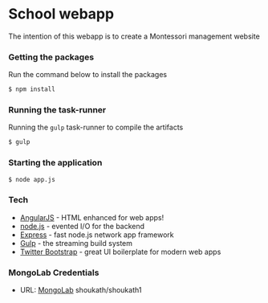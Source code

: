 # School webapp
The intention of this webapp is to create a Montessori management website

### Getting the packages
Run the command below to install the packages
```sh
$ npm install
```

### Running the task-runner
Running the `gulp` task-runner to compile the artifacts
```sh
$ gulp
```

### Starting the application
```sh
$ node app.js
```

### Tech
* [AngularJS] - HTML enhanced for web apps!
* [node.js] - evented I/O for the backend
* [Express] - fast node.js network app framework
* [Gulp] - the streaming build system
* [Twitter Bootstrap] - great UI boilerplate for modern web apps

### MongoLab Credentials
* URL: [MongoLab]
shoukath/shoukath1


   [node.js]: <http://nodejs.org>
   [Twitter Bootstrap]: <http://twitter.github.com/bootstrap/>
   [jQuery]: <http://jquery.com>
   [express]: <http://expressjs.com>
   [AngularJS]: <http://angularjs.org>
   [Gulp]: <http://gulpjs.com>
   [MongoLab]: <https://mongolab.com/home>
